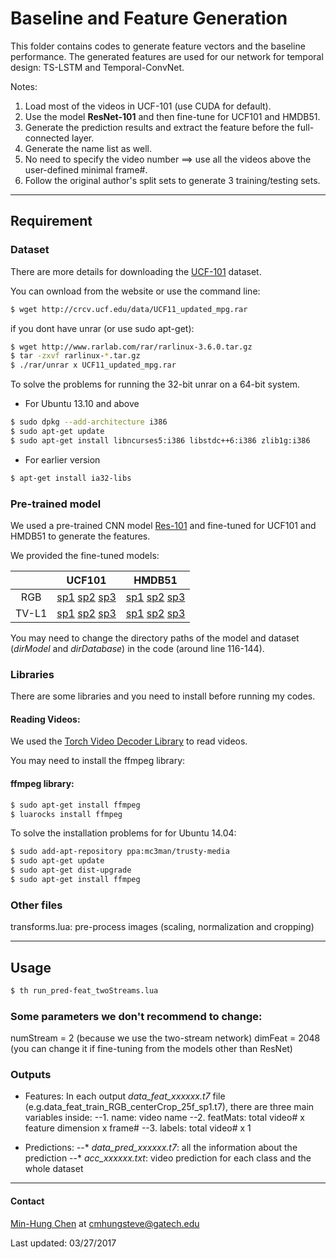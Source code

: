 # Baseline and Feature Generation
This folder contains codes to generate feature vectors and the baseline performance. The generated features are used for our network for temporal design: TS-LSTM and Temporal-ConvNet.

Notes:
1. Load most of the videos in UCF-101 (use CUDA for default).
2. Use the model **ResNet-101** and then fine-tune for UCF101 and HMDB51.
3. Generate the prediction results and extract the feature before the full-connected layer.
4. Generate the name list as well.
5. No need to specify the video number ==> use all the videos above the user-defined minimal frame#.
6. Follow the original author's split sets to generate 3 training/testing sets.

---
## Requirement
### Dataset
There are more details for downloading the [UCF-101](http://crcv.ucf.edu/data/UCF101.php) dataset.

You can ownload from the website or use the command line:
```bash
$ wget http://crcv.ucf.edu/data/UCF11_updated_mpg.rar
```
if you dont have unrar (or use sudo apt-get):
```bash
$ wget http://www.rarlab.com/rar/rarlinux-3.6.0.tar.gz
$ tar -zxvf rarlinux-*.tar.gz
$ ./rar/unrar x UCF11_updated_mpg.rar
```
To solve the problems for running the 32-bit unrar on a 64-bit system.
* For Ubuntu 13.10 and above
```bash
$ sudo dpkg --add-architecture i386
$ sudo apt-get update
$ sudo apt-get install libncurses5:i386 libstdc++6:i386 zlib1g:i386
```
* For earlier version
```bash
$ apt-get install ia32-libs
```

### Pre-trained model
We used a pre-trained CNN model [Res-101](http://torch7.s3-website-us-east-1.amazonaws.com/data/resnet-101.t7) and fine-tuned for UCF101 and HMDB51 to generate the features.

We provided the fine-tuned models:

|                 | UCF101          | HMDB51      |
|:-------------:|:-------------:|:---------:|
| RGB      | [sp1]() [sp2]() [sp3]() | [sp1]() [sp2]() [sp3]() |
| TV-L1       | [sp1]() [sp2]() [sp3]()      |  [sp1]() [sp2]() [sp3]()  |


You may need to change the directory paths of the model and dataset (*dirModel* and *dirDatabase*) in the code (around line 116-144).

### Libraries
There are some libraries and you need to install before running my codes.

#### Reading Videos:
We used the [Torch Video Decoder Library](https://github.com/e-lab/torch-toolbox/tree/master/Video-decoder) to read videos. 

You may need to install the ffmpeg library:
#### ffmpeg library:
```bash
$ sudo apt-get install ffmpeg
$ luarocks install ffmpeg
```
To solve the installation problems for for Ubuntu 14.04:
```bash
$ sudo add-apt-repository ppa:mc3man/trusty-media
$ sudo apt-get update
$ sudo apt-get dist-upgrade
$ sudo apt-get install ffmpeg
```

### Other files
transforms.lua: pre-process images (scaling, normalization and cropping)

---
## Usage
```bash
$ th run_pred-feat_twoStreams.lua
```

### Some parameters we don't recommend to change:
numStream = 2 (because we use the two-stream network)
dimFeat = 2048 (you can change it if fine-tuning from the models other than ResNet)

### Outputs
* Features:
In each output *data_feat_xxxxxx.t7* file (e.g.data_feat_train_RGB_centerCrop_25f_sp1.t7), there are three main variables inside:
--1. name: 		video name
--2. featMats: 	total video# x feature dimension x frame#
--3. labels:		total video# x 1

* Predictions:
--* *data_pred_xxxxxx.t7*: all the information about the prediction
--* *acc_xxxxxx.txt*: video prediction for each class and the whole dataset


---
#### Contact
[Min-Hung Chen](https://www.linkedin.com/in/chensteven) at <cmhungsteve@gatech.edu>

Last updated: 03/27/2017
